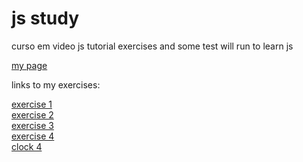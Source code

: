 # js study
 curso em video js tutorial exercises and some test  will run to learn js

<a href='https://kaaffee.github.io/exercicios/'>my page</a>
<p>links to my exercises:</p>
<a href='https://kaaffee.github.io/exercicios/codigos/ex001'>exercise 1</a><br />
<a href='https://kaaffee.github.io/exercicios/codigos/ex002'>exercise 2</a><br />
<a href='https://kaaffee.github.io/exercicios/codigos/ex003'>exercise 3</a><br />
<a href='https://kaaffee.github.io/exercicios/codigos/ex004'>exercise 4</a><br />
<a href='https://kaaffee.github.io/exercicios/codigos/relogio/index.html'>clock 4</a>
